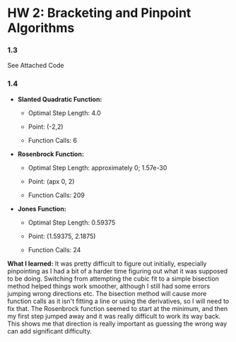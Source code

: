 # HW 2: Bracketing and Pinpoint Algorithms



### 1.3

See Attached Code



### 1.4

- **Slanted Quadratic Function:** 
  
  - Optimal Step Length: 4.0
  
  - Point: (-2,2)
  
  - Function Calls: 6

- **Rosenbrock Function:**
  
  - Optimal Step Length: approximately 0; 1.57e-30
  
  - Point: (apx 0, 2)
  
  - Function Calls: 209

- **Jones Function:**
  
  - Optimal Step Length: 0.59375
  
  - Point: (1.59375, 2.1875)
  
  - Function Calls: 24 
  
  

**What I learned:** It was pretty difficult to figure out initially, especially pinpointing as I had a bit of a harder time figuring out what it was supposed to be doing. Switching from attempting the cubic fit to a simple bisection method helped things work smoother, although I still had some errors jumping wrong directions etc. The bisection method will cause more function calls as it isn't fitting a line or using the derivatives, so I will need to fix that. The Rosenbrock function seemed to start at the minimum, and then my first step jumped away and it was really difficult to work its way back. This shows me that direction is really important as guessing the wrong way can add significant difficulty. 

